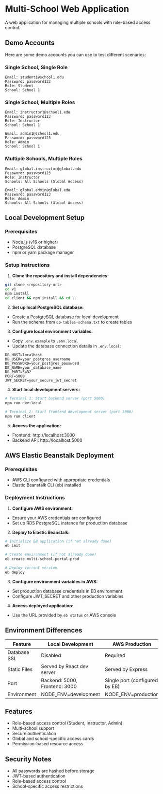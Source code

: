 # Multi-School Web Application

A web application for managing multiple schools with role-based access control.

## Demo Accounts

Here are some demo accounts you can use to test different scenarios:

### Single School, Single Role
```
Email: student1@school1.edu
Password: password123
Role: Student
School: School 1
```

### Single School, Multiple Roles
```
Email: instructor1@school1.edu
Password: password123
Role: Instructor
School: School 1

Email: admin1@school1.edu
Password: password123
Role: Admin
School: School 1
```

### Multiple Schools, Multiple Roles
```
Email: global.instructor@global.edu
Password: password123
Role: Instructor
Schools: All Schools (Global Access)

Email: global.admin@global.edu
Password: password123
Role: Admin
Schools: All Schools (Global Access)
```

## Local Development Setup

### Prerequisites
- Node.js (v16 or higher)
- PostgreSQL database
- npm or yarn package manager

### Setup Instructions

1. **Clone the repository and install dependencies:**
```bash
git clone <repository-url>
cd v1
npm install
cd client && npm install && cd ..
```

2. **Set up local PostgreSQL database:**
- Create a PostgreSQL database for local development
- Run the schema from `db-tables-schema.txt` to create tables

3. **Configure local environment variables:**
- Copy `.env.example` to `.env.local`
- Update the database connection details in `.env.local`:
```
DB_HOST=localhost
DB_USER=your_postgres_username
DB_PASSWORD=your_postgres_password
DB_NAME=your_database_name
DB_PORT=5432
PORT=5000
JWT_SECRET=your_secure_jwt_secret
```

4. **Start local development servers:**
```bash
# Terminal 1: Start backend server (port 5000)
npm run dev:local

# Terminal 2: Start frontend development server (port 3000)
npm run client
```

5. **Access the application:**
- Frontend: http://localhost:3000
- Backend API: http://localhost:5000

## AWS Elastic Beanstalk Deployment

### Prerequisites
- AWS CLI configured with appropriate credentials
- Elastic Beanstalk CLI (eb) installed

### Deployment Instructions

1. **Configure AWS environment:**
- Ensure your AWS credentials are configured
- Set up RDS PostgreSQL instance for production database

2. **Deploy to Elastic Beanstalk:**
```bash
# Initialize EB application (if not already done)
eb init

# Create environment (if not already done)
eb create multi-school-portal-prod

# Deploy current version
eb deploy
```

3. **Configure environment variables in AWS:**
- Set production database credentials in EB environment
- Configure JWT_SECRET and other production variables

4. **Access deployed application:**
- Use the URL provided by `eb status` or AWS console

## Environment Differences

| Feature | Local Development | AWS Production |
|---------|------------------|----------------|
| Database SSL | Disabled | Required |
| Static Files | Served by React dev server | Served by Express |
| Port | Backend: 5000, Frontend: 3000 | Single port (configured by EB) |
| Environment | NODE_ENV=development | NODE_ENV=production |

## Features

- Role-based access control (Student, Instructor, Admin)
- Multi-school support
- Secure authentication
- Global and school-specific access cards
- Permission-based resource access

## Security Notes

- All passwords are hashed before storage
- JWT-based authentication
- Role-based access control
- School-specific access restrictions
